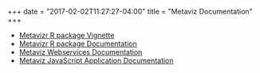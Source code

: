 +++
date        = "2017-02-02T11:27:27-04:00"
title       = "Metaviz Documentation"
+++

* [Metavizr R package Vignette](http://epiviz.github.io/metaviz/documentation/IntroToMetavizr.html)
* [Metavizr R package Documentation](http://epiviz.github.io/metaviz/documentation/metavizr)
* [Metaviz Webservices Documentation](http://epiviz.github.io/metaviz/documentation/dataprovider)
* [Metaviz JavaScript Application Documentation](http://epiviz.github.io/documentation)